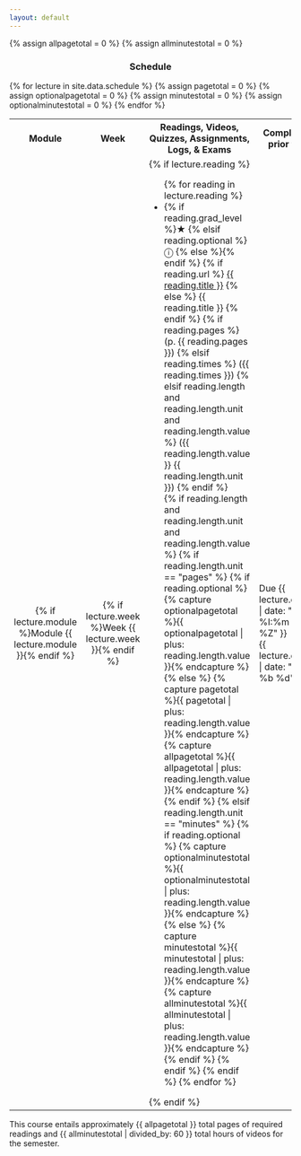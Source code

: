 ```yaml
---
layout: default
---
```


{% assign allpagetotal = 0 %}
{% assign allminutestotal = 0 %}

<!--<p>&#x24d8;=recommended supplemental</p>-->

<h3 style="text-align: center">Schedule</h3>

<table class="table table-striped"> 
  <tbody>
    <tr>
      <th class="col-xs-1" style="text-align: center">Module</th>
      <th class="col-xs-1" style="text-align: center">Week</th>
      <!--<th class="col-xs-1">Topic</th>-->
      <th class="col-xs-5">Readings, Videos, Quizzes, Assignments, Logs, & Exams</th>
      <th class="col-xs-3">Complete prior to</th>
      <th class="col-xs-2">Totals (approximate)</th>
    </tr>
    {% for lecture in site.data.schedule %}
        {% assign pagetotal = 0 %}
        {% assign optionalpagetotal = 0 %}
        {% assign minutestotal = 0 %}
        {% assign optionalminutestotal = 0 %}
    <tr>
      <td style="text-align: center">{% if lecture.module %}Module {{ lecture.module }}{% endif %}</td>
      <td style="text-align: center">{% if lecture.week %}Week {{ lecture.week }}{% endif %}</td>
      <!--
      <td>
        {% if lecture.slides %}<a href="{{ lecture.slides }}">{{ lecture.title }}</a>
        {% elsif lecture.title %}{{ lecture.title }}{% endif %}
      </td>
      -->
      <td>
        {% if lecture.reading %}
          <ul>
          {% for reading in lecture.reading %}
            <li>
            {% if reading.grad_level %}&#x2605;
            {% elsif reading.optional %}&#x24d8;
            {% else %}{% endif %}
            {% if reading.url %}
            <a href="{{ reading.url }}">{{ reading.title }}</a>
            {% else %}
            {{ reading.title }} 
            {% endif %}
            {% if reading.pages %}
            (p.&nbsp;{{ reading.pages }})
            {% elsif reading.times %}
            ({{ reading.times }})
            {% elsif reading.length and reading.length.unit and reading.length.value %}
            ({{ reading.length.value }} {{ reading.length.unit }})
            {% endif %}
            </li>
            {% if reading.length and reading.length.unit and reading.length.value %}
                {% if reading.length.unit == "pages" %}
                    {% if reading.optional %}
                        {% capture optionalpagetotal %}{{ optionalpagetotal | plus: reading.length.value }}{% endcapture %}
                    {% else %}
                        {% capture pagetotal %}{{ pagetotal | plus: reading.length.value }}{% endcapture %}
                        {% capture allpagetotal %}{{ allpagetotal | plus: reading.length.value }}{% endcapture %}
                    {% endif %}
                {% elsif reading.length.unit == "minutes" %}
                    {% if reading.optional %}
                        {% capture optionalminutestotal %}{{ optionalminutestotal | plus: reading.length.value }}{% endcapture %}
                    {% else %}
                        {% capture minutestotal %}{{ minutestotal | plus: reading.length.value }}{% endcapture %}
                        {% capture allminutestotal %}{{ allminutestotal | plus: reading.length.value }}{% endcapture %}
                    {% endif %}                
                {% endif %}
            {% endif %}
          {% endfor %}
          </ul>
        {% endif %}
      </td>
      <td>Due {{ lecture.date | date: " %I:%m %p %Z" }}<br/>{{ lecture.date | date: "%a %b %d" }}</td>
      <td>
          <!--<ul class="fa-ul">-->
			  {% if pagetotal != 0 %}
			      <p>📖 {{ pagetotal }} pages</p>
			  {% endif %}
			  {% if minutestotal != 0 %}
			      <p>📺 {{ minutestotal }} minutes</p>
			  {% endif %}
			  {% if optionalpagetotal != 0 %}
			      <p>ℹ️ 📖 {{ optionalpagetotal }} pages</p>
			  {% endif %}
			  {% if optionalminutestotal != 0 %}
			      <p>ℹ️ 📺 {{ optionalminutestotal }} minutes</p>
			  {% endif %}
          <!--</ul>      -->
      </td>
    </tr>
    {% endfor %}

  </tbody>
</table>

<p>This course entails approximately {{ allpagetotal }} total pages of required readings and {{ allminutestotal | divided_by: 60 }} total hours of videos for the semester.</p>

